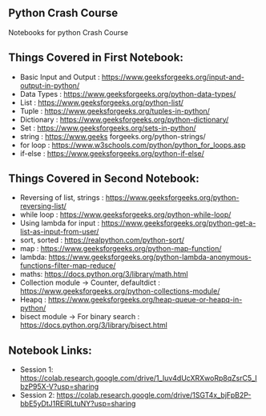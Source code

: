 ## Python Crash Course

Notebooks for python Crash Course

## Things Covered in First Notebook:

- Basic Input and Output : https://www.geeksforgeeks.org/input-and-output-in-python/
- Data Types : https://www.geeksforgeeks.org/python-data-types/
- List : https://www.geeksforgeeks.org/python-list/
- Tuple : https://www.geeksforgeeks.org/tuples-in-python/
- Dictionary : https://www.geeksforgeeks.org/python-dictionary/
- Set : https://www.geeksforgeeks.org/sets-in-python/
- string : https://www.geeks forgeeks.org/python-strings/ 
- for loop : https://www.w3schools.com/python/python_for_loops.asp
- if-else : https://www.geeksforgeeks.org/python-if-else/

## Things Covered in Second Notebook:

- Reversing of list, strings : https://www.geeksforgeeks.org/python-reversing-list/
- while loop : https://www.geeksforgeeks.org/python-while-loop/
- Using lambda for input : https://www.geeksforgeeks.org/python-get-a-list-as-input-from-user/
- sort, sorted : https://realpython.com/python-sort/
- map : https://www.geeksforgeeks.org/python-map-function/
- lambda: https://www.geeksforgeeks.org/python-lambda-anonymous-functions-filter-map-reduce/
- maths: https://docs.python.org/3/library/math.html 
- Collection module -> Counter, defaultdict : https://www.geeksforgeeks.org/python-collections-module/
- Heapq : https://www.geeksforgeeks.org/heap-queue-or-heapq-in-python/
- bisect module -> For binary search : https://docs.python.org/3/library/bisect.html

## Notebook Links:
* Session 1: https://colab.research.google.com/drive/1_Iuv4dUcXRXwoRp8qZsrC5_IbzP95X-V?usp=sharing
* Session 2: https://colab.research.google.com/drive/1SGT4x_bjFpB2P-bbE5yDtJ1RElRLtuNY?usp=sharing
